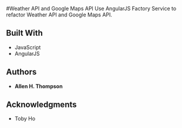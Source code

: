 #Weather API and Google Maps API
Use AngularJS Factory Service to refactor Weather API and Google Maps API.

## Built With
* JavaScript
* AngularJS

## Authors
* **Allen H. Thompson**

## Acknowledgments
* Toby Ho
